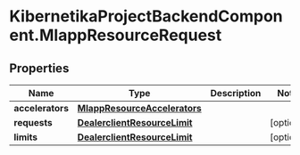 # KibernetikaProjectBackendComponent.MlappResourceRequest

## Properties
Name | Type | Description | Notes
------------ | ------------- | ------------- | -------------
**accelerators** | [**MlappResourceAccelerators**](MlappResourceAccelerators.md) |  | 
**requests** | [**DealerclientResourceLimit**](DealerclientResourceLimit.md) |  | [optional] 
**limits** | [**DealerclientResourceLimit**](DealerclientResourceLimit.md) |  | [optional] 


